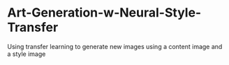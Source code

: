 # Art-Generation-w-Neural-Style-Transfer
Using transfer learning to generate new images using a content image and a style image
